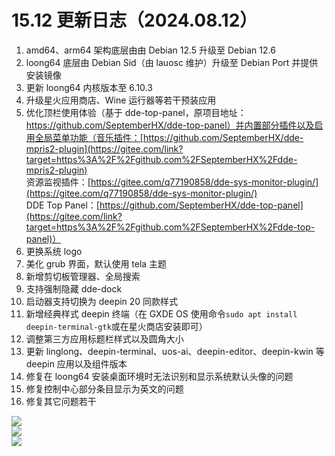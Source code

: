 # 15.12 更新日志（2024.08.12）

1. amd64、arm64 架构底层由由 Debian 12.5 升级至 Debian 12.6  
2. loong64 底层由 Debian Sid（由 lauosc 维护）升级至 Debian Port 并提供安装镜像  
3. 更新 loong64 内核版本至 6.10.3  
4. 升级星火应用商店、Wine 运行器等若干预装应用  
5. 优化顶栏使用体验（基于 dde-top-panel，原项目地址：https://github.com/SeptemberHX/dde-top-panel）并内置部分插件以及启用全局菜单功能（音乐插件：[https://github.com/SeptemberHX/dde-mpris2-plugin](https://gitee.com/link?target=https%3A%2F%2Fgithub.com%2FSeptemberHX%2Fdde-mpris2-plugin)  
   资源监视插件：[https://gitee.com/q77190858/dde-sys-monitor-plugin/](https://gitee.com/q77190858/dde-sys-monitor-plugin/)  
   DDE Top Panel：[https://github.com/SeptemberHX/dde-top-panel](https://gitee.com/link?target=https%3A%2F%2Fgithub.com%2FSeptemberHX%2Fdde-top-panel)）  
6. 更换系统 logo  
7. 美化 grub 界面，默认使用 tela 主题  
8. 新增剪切板管理器、全局搜索  
9. 支持强制隐藏 dde-dock  
10. 启动器支持切换为 deepin 20 同款样式  
11. 新增经典样式 deepin 终端（在 GXDE OS 使用命令`sudo apt install deepin-terminal-gtk`或在星火商店安装即可）  
12. 调整第三方应用标题栏样式以及圆角大小  
13. 更新 linglong、deepin-terminal、uos-ai、deepin-editor、deepin-kwin 等 deepin 应用以及组件版本  
14. 修复在 loong64 安装桌面环境时无法识别和显示系统默认头像的问题  
15. 修复控制中心部分条目显示为英文的问题  
16. 修复其它问题若干  

![](/news/15.12/1.png)  
![](/news/15.12/2.png)  
![](/news/15.12/3.png)  